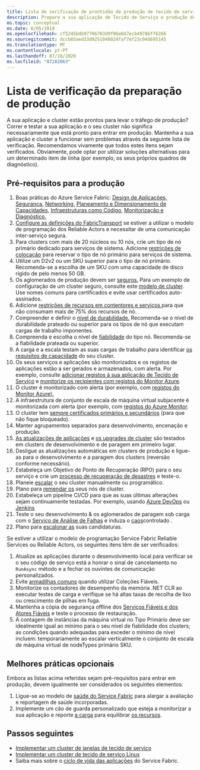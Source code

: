 ```yaml
---
title: Lista de verificação de prontidão de produção de tecido de serviço Azure
description: Prepare a sua aplicação de Tecido de Serviço e produção de clusters seguindo as melhores práticas.
ms.topic: conceptual
ms.date: 6/05/2019
ms.openlocfilehash: cf5245b4b97706703d9f96e047ecb49786ff6266
ms.sourcegitcommit: dccb85aed33d9251048024faf7ef23c94d695145
ms.translationtype: MT
ms.contentlocale: pt-PT
ms.lasthandoff: 07/28/2020
ms.locfileid: "87282063"
---
```

# <a name="production-readiness-checklist"></a>Lista de verificação da preparação de produção

A sua aplicação e cluster estão prontos para levar o tráfego de produção? Correr e testar a sua aplicação e o seu cluster não significa necessariamente que está pronto para entrar em produção. Mantenha a sua aplicação e cluster a funcionar sem problemas através da seguinte lista de verificação. Recomendamos vivamente que todos estes itens sejam verificados. Obviamente, pode optar por utilizar soluções alternativas para um determinado item de linha (por exemplo, os seus próprios quadros de diagnóstico).


## <a name="prerequisites-for-production"></a>Pré-requisitos para a produção
1. Boas práticas do Azure Service Fabric: [Design de Aplicações,](./service-fabric-best-practices-applications.md) [Segurança,](./service-fabric-best-practices-security.md) [Networking,](./service-fabric-best-practices-networking.md) [Planeamento e Dimensionamento de Capacidades,](./service-fabric-best-practices-capacity-scaling.md) [Infraestruturas como Código,](./service-fabric-best-practices-infrastructure-as-code.md) [Monitorização e Diagnóstico.](./service-fabric-best-practices-monitoring.md) 
1. [Configure as definições do FabricTransport](./service-fabric-reliable-actors-fabrictransportsettings.md) se estiver a utilizar o modelo de programação dos Reliable Actors e necessitar de uma comunicação inter-serviço segura.
1. Para clusters com mais de 20 núcleos ou 10 nós, crie um tipo de nó primário dedicado para serviços de sistema. Adicione [restrições de colocação](service-fabric-cluster-resource-manager-advanced-placement-rules-placement-policies.md) para reservar o tipo de nó primário para serviços de sistema.
1. Utilize um D2v2 ou um SKU superior para o tipo de nó primário. Recomenda-se a escolha de um SKU com uma capacidade de disco rígido de pelo menos 50 GB.
1. Os aglomerados de produção devem ser [seguros.](service-fabric-cluster-security.md) Para um exemplo de configuração de um cluster seguro, consulte este [modelo de cluster](https://github.com/Azure-Samples/service-fabric-cluster-templates/tree/master/7-VM-Windows-3-NodeTypes-Secure-NSG). Use nomes comuns para certificados e evite usar certificados auto-assinados.
1. Adicione [restrições de recursos em contentores e serviços,](service-fabric-resource-governance.md)para que não consumam mais de 75% dos recursos de nó. 
1. Compreender e definir o [nível de durabilidade.](service-fabric-cluster-capacity.md#durability-characteristics-of-the-cluster) Recomenda-se o nível de durabilidade prateado ou superior para os tipos de nó que executam cargas de trabalho imponentes.
1. Compreenda e escolha o nível de [fiabilidade](service-fabric-cluster-capacity.md#reliability-characteristics-of-the-cluster) do tipo nó. Recomenda-se a fiabilidade prateada ou superior.
1. A carga e a escala testam as suas cargas de trabalho para identificar [os requisitos de capacidade](service-fabric-cluster-capacity.md) do seu cluster. 
1. Os seus serviços e aplicações são monitorizados e os registos de aplicações estão a ser gerados e armazenados, com alerta. Por exemplo, consulte [adicionar registos à sua aplicação de Tecido de Serviço](service-fabric-how-to-diagnostics-log.md) e [monitorize os recipientes com registos do Monitor Azure](service-fabric-diagnostics-oms-containers.md).
1. O cluster é monitorizado com alerta (por exemplo, com [registos do Monitor Azure).](service-fabric-diagnostics-event-analysis-oms.md) 
1. A infraestrutura de conjunto de escala de máquina virtual subjacente é monitorizada com alerta (por exemplo, com [registos do Azure Monitor](service-fabric-diagnostics-oms-agent.md).
1. O cluster tem [sempre certificados primários e secundários](service-fabric-cluster-security-update-certs-azure.md) (para que não fique bloqueado).
1. Manter agrupamentos separados para desenvolvimento, encenação e produção. 
1. [As atualizações de aplicações](service-fabric-application-upgrade.md) e [os upgrades de cluster](service-fabric-tutorial-upgrade-cluster.md) são testados em clusters de desenvolvimento e de paragem em primeiro lugar. 
1. Desligue as atualizações automáticas em clusters de produção e ligue-as para o desenvolvimento e a paragem dos clusters (reversão conforme necessário). 
1. Estabeleça um Objetivo de Ponto de Recuperação (RPO) para o seu serviço e crie um [processo de recuperação de desastres](service-fabric-disaster-recovery.md) e teste-o.
1. Planeie [escalar](service-fabric-cluster-scaling.md) o seu cluster manualmente ou programático.
1. Plano para [remendar os](service-fabric-patch-orchestration-application.md) seus nós de cluster. 
1. Estabeleça um pipeline CI/CD para que as suas últimas alterações sejam continuamente testadas. Por exemplo, usando [Azure DevOps](service-fabric-tutorial-deploy-app-with-cicd-vsts.md) ou [Jenkins](service-fabric-cicd-your-linux-applications-with-jenkins.md)
1. Teste o seu desenvolvimento & os aglomerados de paragem sob carga com o [Serviço de Análise de Falhas](service-fabric-testability-overview.md) e induza o [caos](service-fabric-controlled-chaos.md)controlado . 
1. Plano para [escalonar as](service-fabric-concepts-scalability.md) suas candidaturas. 


Se estiver a utilizar o modelo de programação Service Fabric Reliable Services ou Reliable Actors, os seguintes itens têm de ser verificados:
1. Atualize as aplicações durante o desenvolvimento local para verificar se o seu código de serviço está a honrar o sinal de cancelamento no `RunAsync` método e a fechar os ouvintes de comunicação personalizados.
1. Evite [armadilhas comuns](service-fabric-work-with-reliable-collections.md) quando utilizar Coleções Fiáveis.
1. Monitorize os contadores de desempenho da memória .NET CLR ao executar testes de carga e verifique se há altas taxas de recolha de lixo ou crescimento de pilhas em fuga.
1. Mantenha a cópia de segurança offline dos [Serviços Fiáveis e dos Atores Fiáveis](service-fabric-reliable-services-backup-restore.md) e teste o processo de restauração.
1. A contagem de instâncias da máquina virtual no Tipo Primário deve ser idealmente igual ao mínimo para o seu nível de fiabilidade dos clusters; as condições quando adequadas para exceder o mínimo de nível incluem: temporariamente ao escalar verticalmente o conjunto de escala de máquina virtual de nodeTypes primário SKU.

## <a name="optional-best-practices"></a>Melhores práticas opcionais

Embora as listas acima referidas sejam pré-requisitos para entrar em produção, devem igualmente ser considerados os seguintes elementos:
1. Ligue-se ao modelo de [saúde do Service Fabric](service-fabric-health-introduction.md) para alargar a avaliação e reportagem de saúde incorporadas.
1. Implemente um cão de guarda personalizado que esteja a monitorizar a sua aplicação e reporte [a carga](service-fabric-cluster-resource-manager-metrics.md) para equilibrar [os recursos](service-fabric-cluster-resource-manager-balancing.md). 


## <a name="next-steps"></a>Passos seguintes
* [Implementar um cluster de janelas de tecido de serviço](service-fabric-tutorial-create-vnet-and-windows-cluster.md)
* [Implementar um cluster de tecido de serviço Linux](service-fabric-tutorial-create-vnet-and-linux-cluster.md)
* Saiba mais sobre o [ciclo de vida das aplicações](service-fabric-application-lifecycle.md) do Service Fabric.

